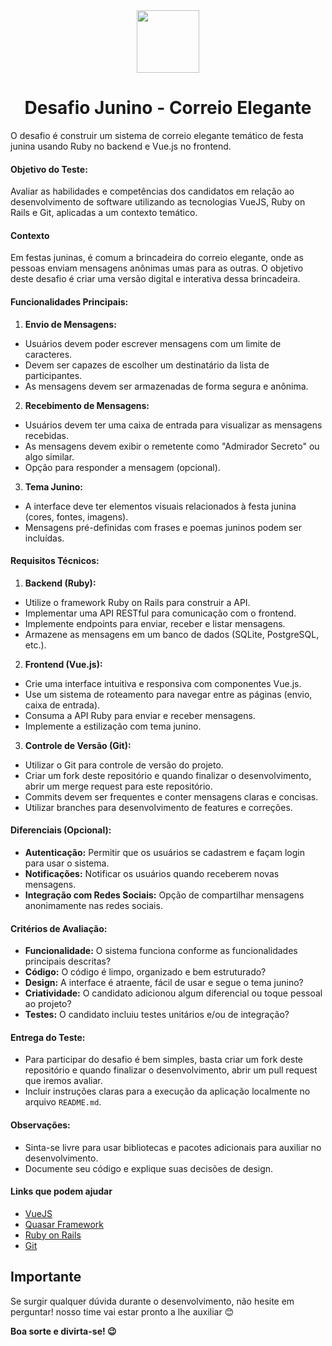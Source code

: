 <div align="center">
  <img src="https://avatars.githubusercontent.com/u/72630796?s=400&u=b27ec815e5f5c2a18b7d08bc4b6bba0e900b249c&v=4" width="100" height="100">

  # Desafio Junino - Correio Elegante
</div>




O desafio é construir um sistema de correio elegante temático de festa junina usando Ruby no backend e Vue.js no frontend.

#### Objetivo do Teste:

Avaliar as habilidades e competências dos candidatos em relação ao desenvolvimento de software utilizando as tecnologias VueJS, Ruby on Rails e Git, aplicadas a um contexto temático.

#### Contexto
Em festas juninas, é comum a brincadeira do correio elegante, onde as pessoas enviam mensagens anônimas umas para as outras. O objetivo deste desafio é criar uma versão digital e interativa dessa brincadeira.


#### Funcionalidades Principais:

1.  **Envio de Mensagens:**
- Usuários devem poder escrever mensagens com um limite de caracteres.
- Devem ser capazes de escolher um destinatário da lista de participantes.
- As mensagens devem ser armazenadas de forma segura e anônima.

2.  **Recebimento de Mensagens:**
- Usuários devem ter uma caixa de entrada para visualizar as mensagens recebidas.
- As mensagens devem exibir o remetente como "Admirador Secreto" ou algo similar.
- Opção para responder a mensagem (opcional).

3.  **Tema Junino:**
- A interface deve ter elementos visuais relacionados à festa junina (cores, fontes, imagens).
- Mensagens pré-definidas com frases e poemas juninos podem ser incluídas.

#### Requisitos Técnicos:

1. **Backend (Ruby):**
- Utilize o framework Ruby on Rails para construir a API.
- Implementar uma API RESTful para comunicação com o frontend.
- Implemente endpoints para enviar, receber e listar mensagens.
- Armazene as mensagens em um banco de dados (SQLite, PostgreSQL, etc.).

2. **Frontend (Vue.js):**
- Crie uma interface intuitiva e responsiva com componentes Vue.js.
- Use um sistema de roteamento para navegar entre as páginas (envio, caixa de entrada).
- Consuma a API Ruby para enviar e receber mensagens.
- Implemente a estilização com tema junino.

3. **Controle de Versão (Git):**
- Utilizar o Git para controle de versão do projeto.
- Criar um fork deste repositório e quando finalizar o desenvolvimento, abrir um merge request para este repositório.
- Commits devem ser frequentes e conter mensagens claras e concisas.
- Utilizar branches para desenvolvimento de features e correções.


#### Diferenciais (Opcional):

*   **Autenticação:** Permitir que os usuários se cadastrem e façam login para usar o sistema.
*   **Notificações:** Notificar os usuários quando receberem novas mensagens.
*   **Integração com Redes Sociais:** Opção de compartilhar mensagens anonimamente nas redes sociais.


#### Critérios de Avaliação:

*   **Funcionalidade:** O sistema funciona conforme as funcionalidades principais descritas?
*   **Código:** O código é limpo, organizado e bem estruturado?
*   **Design:** A interface é atraente, fácil de usar e segue o tema junino?
*   **Criatividade:** O candidato adicionou algum diferencial ou toque pessoal ao projeto?
*   **Testes:** O candidato incluiu testes unitários e/ou de integração?


#### Entrega do Teste:
- Para participar do desafio é bem simples, basta criar um fork deste repositório e quando finalizar o desenvolvimento, abrir um pull request que iremos avaliar.
- Incluir instruções claras para a execução da aplicação localmente no arquivo `README.md`.


#### Observações:

*   Sinta-se livre para usar bibliotecas e pacotes adicionais para auxiliar no desenvolvimento.
*   Documente seu código e explique suas decisões de design.


#### Links que podem ajudar

- [VueJS](https://vuejs.org/)
- [Quasar Framework](https://quasar.dev/)
- [Ruby on Rails](https://rubyonrails.org/)
- [Git](https://git-scm.com/)


## Importante
Se surgir qualquer dúvida durante o desenvolvimento, não hesite em perguntar! nosso time vai estar pronto a lhe auxiliar 😊


**Boa sorte e divirta-se! 😉**
